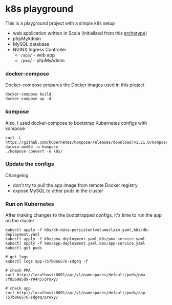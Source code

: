 # k8s playground

This is a playground project with a simple k8s setup
- web application written in Scala (initialized from this [archetype](<https://github.com/playframework/play-scala-isolated-slick-example/>))
- phpMyAdmin
- MySQL database
- NGINX Ingress Controller
  - `/app/` - web app
  - `/pma/` - phpMyAdmin

### docker-compose
Docker-compose prepares the Docker images used in this project
```
docker-compose build
docker-compose up -d
```

### kompose
Also, I used docker-compose to bootstrap Kubernetes configs with kompose
```
curl -L https://github.com/kubernetes/kompose/releases/download/v1.21.0/kompose-darwin-amd64 -o kompose
./kompose convert -o k8s/
```

### Update the configs
Changelog
- don't try to pull the app image from remote Docker registry
- expose MySQL to other pods in the cluster

### Run on Kubernetes
After making changes to the bootstrapped configs, it's time to run the app on the cluster
```
kubectl apply -f k8s/db-data-persistentvolumeclaim.yaml,k8s/db-deployment.yaml
kubectl apply -f k8s/pma-deployment.yaml,k8s/pma-service.yaml
kubectl apply -f k8s/app-deployment.yaml,k8s/app-service.yaml
kubectl get pods

# get logs
kubectl logs app-757b866576-sdg4q -f

# check PMA
curl http://localhost:8001/api/v1/namespaces/default/pods/pma-7f856985d9-r94n5/proxy/

# check app
curl http://localhost:8001/api/v1/namespaces/default/pods/app-757b866576-sdg4q/proxy/
```
